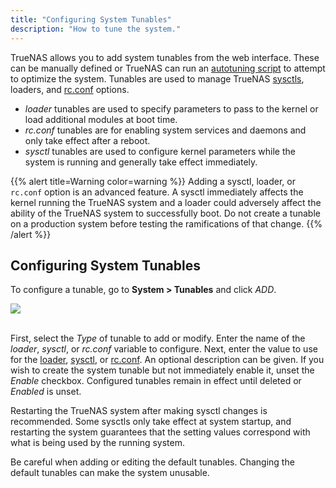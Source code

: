 ```yaml
---
title: "Configuring System Tunables"
description: "How to tune the system."
---
```


TrueNAS allows you to add system tunables from the web interface.
These can be manually defined or TrueNAS can run an [autotuning script](/CORE/System/systemsettings/#autotuning) to attempt to optimize the system.
Tunables are used to manage TrueNAS [sysctls](https://www.freebsd.org/cgi/man.cgi?query=sysctl), loaders, and [rc.conf](https://www.freebsd.org/cgi/man.cgi?query=rc.conf) options.

* *loader* tunables are used to specify parameters to pass to the kernel or load additional modules at boot time.
* *rc.conf* tunables are for enabling system services and daemons and only take effect after a reboot.
* *sysctl* tunables are used to configure kernel parameters while the system is running and generally take effect immediately.

{{% alert title=Warning color=warning %}}
Adding a sysctl, loader, or `rc.conf` option is an advanced feature.
A sysctl immediately affects the kernel running the TrueNAS system and a loader could adversely affect the ability of the TrueNAS system to successfully boot.
Do not create a tunable on a production system before testing the ramifications of that change.
{{% /alert %}}

## Configuring System Tunables

To configure a tunable, go to **System > Tunables** and click *ADD*.

<img src="/images/SystemTunablesAdd.png">
<br><br>

First, select the *Type* of tunable to add or modify.
Enter the name of the *loader*, *sysctl*, or *rc.conf* variable to configure.
Next, enter the value to use for the [loader](https://www.freebsd.org/doc/en_US.ISO8859-1/books/handbook/boot-introduction.html#boot-loader-commands), [sysctl](https://www.freebsd.org/doc/en_US.ISO8859-1/books/handbook/configtuning-sysctl.html), or [rc.conf](https://www.freebsd.org/doc/en_US.ISO8859-1/books/handbook/config-tuning.html).
An optional description can be given.
If you wish to create the system tunable but not immediately enable it, unset the *Enable* checkbox.
Configured tunables remain in effect until deleted or *Enabled* is unset.

Restarting the TrueNAS system after making sysctl changes is recommended.
Some sysctls only take effect at system startup, and restarting the system guarantees that the setting values correspond with what is being used by the running system.

Be careful when adding or editing the default tunables.
Changing the default tunables can make the system unusable.

